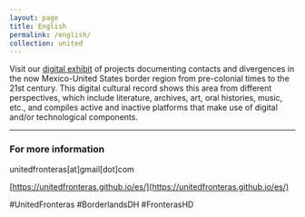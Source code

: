 ```yaml
---
layout: page
title: English
permalink: /english/
collection: united
---
```


Visit our [digital exhibit](https://unitedfronteras.github.io/ufexhibition_mexusa/) of projects documenting contacts and divergences in the now Mexico-United States border region from pre-colonial times to the 21st century. This digital cultural record shows this area from different perspectives, which include literature, archives, art, oral histories, music, etc., and compiles active and inactive platforms that make use of digital and/or technological components.

---

### For more information

unitedfronteras[at]gmail[dot]com

[https://unitedfronteras.github.io/es/](https://unitedfronteras.github.io/es/)

#UnitedFronteras
#BorderlandsDH
#FronterasHD
